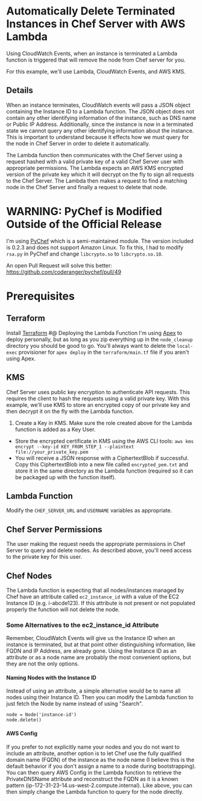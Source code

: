 # Automatically Delete Terminated Instances in Chef Server with AWS Lambda
Using CloudWatch Events, when an instance is terminated a Lambda function is triggered that will remove the node from Chef server for you.

For this example, we'll use Lambda, CloudWatch Events, and AWS KMS.

## Details
When an instance terminates, CloudWatch events will pass a JSON object containing the Instance ID to a Lambda function.  The JSON object does not contain any other identifying information of the instance, such as DNS name or Public IP Address.  Additionally, since the instance is now in a terminated state we cannot query any other identifying information about the instance.  This is important to understand because it effects how we must query for the node in Chef Server in order to delete it automatically.

The Lambda function then communicates with the Chef Server using a request hashed with a valid private key of a valid Chef Server user with appropriate permissions.  The Lambda expects an AWS KMS encrypted version of the private key which it will decrypt on the fly to sign all requests to the Chef Server.  The Lambda then makes a request to find a matching node in the Chef Server and finally a request to delete that node.

# WARNING: PyChef is Modified Outside of the Official Release
I'm using [PyChef](https://github.com/coderanger/pychef) which is a semi-maintained module.  The version included is 0.2.3 and does not support Amazon Linux.  To fix this, I had to modify `rsa.py` in PyChef and change `libcrypto.so` to `libcrypto.so.10`.

An open Pull Request will solve this better:  https://github.com/coderanger/pychef/pull/49

# Prerequisites
## Terraform
Install [Terraform](https://www.terraform.io)
#@ Deploying the Lambda Function
I'm using [Apex](https://github.com/apex/apex) to deploy personally, but as long as you zip everything up in the `node_cleanup` directory you should be good to go.  You'll always want to delete the `local-exec` provisioner for `apex deploy` in the `terraform/main.tf` file if you aren't using Apex.
## KMS
Chef Server uses public key encryption to authenticate API requests.  This requires the client to hash the requests using a valid private key.  With this example, we'll use KMS to store an encrypted copy of our private key and then decrypt it on the fly with the Lambda function.

1. Create a Key in KMS.  Make sure the role created above for the Lambda function is added as a Key User.
* Store the encrypted certificate in KMS using the AWS CLI tools:  `aws kms encrypt --key-id KEY_FROM_STEP_1 --plaintext file://your_private_key.pem`
* You will receive a JSON response with a CiphertextBlob if successful.  Copy this CiphertextBlob into a new file called `encrypted_pem.txt` and store it in the same directory as the Lambda function (required so it can be packaged up with the function itself).

## Lambda Function
Modify the `CHEF_SERVER_URL` and `USERNAME` variables as appropriate.

## Chef Server Permissions
The user making the request needs the appropriate permissions in Chef Server to query and delete nodes.  As described above, you'll need access to the private key for this user.

## Chef Nodes
The Lambda function is expecting that all nodes/instances managed by Chef have an attribute called `ec2_instance_id` with a value of the EC2 Instance ID (e.g. i-abcde123).  If this attribute is not present or not populated properly the function will not delete the node.

### Some Alternatives to the ec2_instance_id Attribute
Remember, CloudWatch Events will give us the Instance ID when an instance is terminated, but at that point other distinguishing information, like FQDN and IP Address, are already gone.  Using the Instance ID as an attribute or as a node name are probably the most convenient options, but they are not the only options.

#### Naming Nodes with the Instance ID
Instead of using an attribute, a simple alternative would be to name all nodes using their Instance ID.  Then you can modify the Lambda function to just fetch the Node by name instead of using "Search".
```
node = Node('instance-id')
node.delete()
```

#### AWS Config
If you prefer to not explicitly name your nodes and you do not want to include an attribute, another option is to let Chef use the fully qualified domain name (FQDN) of the instance as the node name (I believe this is the default behavior if you don't assign a name to a node during bootstrapping).  You can then query AWS Config in the Lambda function to retrieve the PrivateDNSName attribute and reconstruct the FQDN as it is a known pattern (ip-172-31-23-14.us-west-2.compute.internal).  Like above, you can then simply change the Lambda function to query for the node directly.
